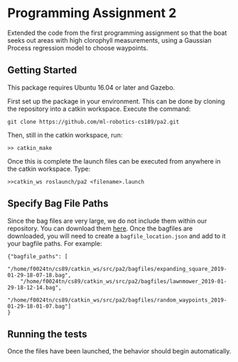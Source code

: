 # Programming Assignment 2

Extended the code from the first programming assignment so that the boat seeks out areas with high clorophyll measurements, using a Gaussian Process regression model to choose waypoints.

## Getting Started
This package requires Ubuntu 16.04 or later and Gazebo.

First set up the package in your environment. This can be done by
cloning the repository into a catkin workspace. Execute the command:

`git clone https://github.com/ml-robotics-cs189/pa2.git`

Then, still in the catkin workspace, run:

`>> catkin_make`

Once this is complete the launch files can be executed from anywhere in
the catkin workspace. Type:

`>>catkin_ws roslaunch/pa2 <filename>.launch`

## Specify Bag File Paths
Since the bag files are very large, we do not include them within our repository.  You can download them [here](https://drive.google.com/drive/folders/1OxkBHOT-Hb2OxJMV2XRGGcuJqOcw74yY?usp=sharing). Once the bagfiles are downloaded, you will need to create a `bagfile_location.json` and add to it your bagfile paths.  For example:

```
{"bagfile_paths": [
    "/home/f0024tn/cs89/catkin_ws/src/pa2/bagfiles/expanding_square_2019-01-29-18-07-18.bag",
    "/home/f0024tn/cs89/catkin_ws/src/pa2/bagfiles/lawnmower_2019-01-29-18-12-14.bag",
    "/home/f0024tn/cs89/catkin_ws/src/pa2/bagfiles/random_waypoints_2019-01-29-18-01-07.bag"]
}
```

## Running the tests

Once the files have been launched, the behavior should begin
automatically.